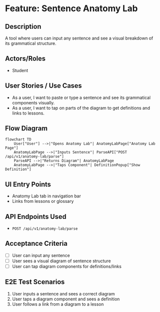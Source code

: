 # Feature: Sentence Anatomy Lab

## Description
A tool where users can input any sentence and see a visual breakdown of its grammatical structure.

## Actors/Roles
- Student

## User Stories / Use Cases
- As a user, I want to paste or type a sentence and see its grammatical components visually.
- As a user, I want to tap on parts of the diagram to get definitions and links to lessons.

## Flow Diagram
```mermaid
flowchart TD
    User["User"] -->|"Opens Anatomy Lab"| AnatomyLabPage["Anatomy Lab Page"]
    AnatomyLabPage -->|"Inputs Sentence"| ParseAPI["POST /api/v1/anatomy-lab/parse"]
    ParseAPI -->|"Returns Diagram"| AnatomyLabPage
    AnatomyLabPage -->|"Taps Component"| DefinitionPopup["Show Definition"]
```

## UI Entry Points
- Anatomy Lab tab in navigation bar
- Links from lessons or glossary

## API Endpoints Used
- `POST /api/v1/anatomy-lab/parse`

## Acceptance Criteria
- [ ] User can input any sentence
- [ ] User sees a visual diagram of sentence structure
- [ ] User can tap diagram components for definitions/links

## E2E Test Scenarios
1. User inputs a sentence and sees a correct diagram
2. User taps a diagram component and sees a definition
3. User follows a link from a diagram to a lesson 